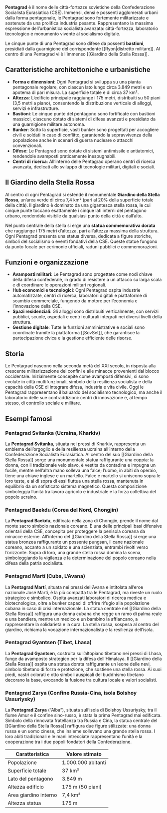 
**Pentagrad** è il nome delle città-fortezze sovietiche della Confederazione Socialista Eurasiatica (CSE). Immensi, densi e possenti agglomerati urbani dalla forma pentagonale, le Pentagrad sono fortemente militarizzate e sostenute da una prolifica industria pesante. Rappresentano la massima espressione dell’urbanistica socialista avanzata: città-fortezza, laboratorio tecnologico e monumento vivente al socialismo digitale.

Le cinque punte di una Pentagrad sono difese da possenti **bastioni**, presidiati dalla guarnigione del corrispondente [[Ryon|distretto militare]]. Al centro di una Pentagrad vi è l'immenso [[Giardino della Stella Rossa]].

## Caratteristiche architettoniche e urbanistiche

- **Forma e dimensioni**: Ogni Pentagrad si sviluppa su una pianta pentagonale regolare, con ciascun lato lungo circa 3.849 metri e un apotema di pari misura. La superficie totale è di circa 37 km².
- **Altezza**: L’edificio principale raggiunge i 175 metri, distribuiti su 50 piani (3,5 metri a piano), consentendo la distribuzione verticale di alloggi, servizi e infrastrutture.
- **Bastioni**: Le cinque punte del pentagono sono fortificate con bastioni massicci, ciascuno dotato di sistemi di difesa avanzati e presidiato da una guarnigione militare autonoma.
- **Bunker**: Sotto la superficie, vasti bunker sono progettati per accogliere civili e soldati in caso di conflitto, garantendo la sopravvivenza della popolazione anche in scenari di guerra nucleare o attacchi convenzionali.
- **Difese**: Le Pentagrad sono dotate di sistemi antimissile e antiatomici, rendendole avamposti praticamente inespugnabili.
- **Centri di ricerca**: All’interno delle Pentagrad operano centri di ricerca avanzata, dedicati allo sviluppo di tecnologie militari, digitali e sociali.
## Il Giardino della Stella Rossa

Al centro di ogni Pentagrad si estende il monumentale **Giardino della Stella Rossa**, un’area verde di circa 7,4 km² (pari al 20% della superficie totale della città). Il giardino è dominato da una gigantesca stella rossa, le cui cinque punte toccano esattamente i cinque lati interni del pentagono urbano, rendendola visibile da qualsiasi punto della città e dall’alto.

Nel punto centrale della stella si erge una **statua commemorativa dorata** che raggiunge i 175 metri d’altezza, pari all’altezza massima della struttura. Ogni Pentagrad presenta una statua diversa, dedicata a figure storiche, simboli del socialismo o eventi fondativi della CSE. Queste statue fungono da punto focale per cerimonie ufficiali, raduni pubblici e commemorazioni.
## Funzioni e organizzazione

- **Avamposti militari**: Le Pentagrad sono progettate come nodi chiave della difesa confederale, in grado di resistere a un attacco su larga scala e di coordinare le operazioni militari regionali.
- **Hub economici e tecnologici**: Ogni Pentagrad ospita industrie automatizzate, centri di ricerca, laboratori digitali e piattaforme di scambio commerciale, fungendo da motore per l’economia e l’innovazione della CSE.
- **Spazi residenziali**: Gli alloggi sono distribuiti verticalmente, con servizi pubblici, scuole, ospedali e centri culturali integrati nei diversi livelli della struttura.
- **Gestione digitale**: Tutte le funzioni amministrative e sociali sono coordinate tramite la piattaforma [[SovSet]], che garantisce la partecipazione civica e la gestione efficiente delle risorse.
## Storia

Le Pentagrad nascono nella seconda metà del XXI secolo, in risposta alla crescente militarizzazione dei confini e alle minacce provenienti dal blocco occidentale. Inizialmente concepite come avamposti difensivi, si sono evolute in città multifunzionali, simbolo della resilienza socialista e della capacità della CSE di integrare difesa, industria e vita civile. Oggi le Pentagrad rappresentano il baluardo del socialismo tecnologico, ma anche il laboratorio delle sue contraddizioni: centri di innovazione e, al tempo stesso, di controllo sociale e militare.

## Esempi famosi

### Pentagrad Svitanka (Ucraina, Kharkiv)

La **Pentagrad Svitanka**, situata nei pressi di Kharkiv, rappresenta un emblema dell’orgoglio e della resilienza ucraina all’interno della Confederazione Socialista Eurasiatica. Al centro del suo [[Giardino della Stella Rossa]] sorge una monumentale statua raffigurante una coppia: la donna, con il tradizionale velo slavo, è vestita da contadina e impugna un fucile, mentre nell’altra mano solleva una falce; l’uomo, in abiti da operaio, tiene una chiave inglese e un martello. Falce e martello si uniscono sopra le loro teste, e al di sopra di essi fluttua una stella rossa, mantenuta in equilibrio da un sofisticato sistema magnetico. Questa composizione simboleggia l’unità tra lavoro agricolo e industriale e la forza collettiva del popolo ucraino.

### Pentagrad Baekdu (Corea del Nord, Chongjin)

La **Pentagrad Baekdu**, edificata nella zona di Chongjin, prende il nome dal monte sacro simbolo nazionale coreano. È una delle principali basi difensive orientali della CSE, concepita per proteggere la penisola coreana da minacce esterne. All’interno del [[Giardino della Stella Rossa]] si erge una statua bronzea raffigurante un possente pungsan, il cane nazionale coreano, accanto a un soldato e una scienziata, entrambi rivolti verso l’orizzonte. Sopra di loro, una grande stella rossa domina la scena, simboleggiando la vigilanza e la determinazione del popolo coreano nella difesa della patria socialista.

### Pentagrad Martí (Cuba, L’Avana)

La **Pentagrad Martí**, situata nei pressi dell’Avana e intitolata all’eroe nazionale José Martí, è la più compatta tra le Pentagrad, ma riveste un ruolo strategico e simbolico. Ospita avanzati laboratori di ricerca medica e biotecnologica, oltre a bunker capaci di offrire rifugio alla popolazione cubana in caso di crisi internazionale. La statua centrale nel [[Giardino della Stella Rossa]] raffigura una donna cubana che regge un ramo di palma reale e una bandiera, mentre un medico e un bambino la affiancano, a rappresentare la solidarietà e la cura. La stella rossa, sospesa al centro del giardino, richiama la vocazione internazionalista e la resilienza dell’isola.

### Pentagrad Gyantsen (Tibet, Lhasa)

La **Pentagrad Gyantsen**, costruita sull’altopiano tibetano nei pressi di Lhasa, funge da avamposto strategico per la difesa dell’Himalaya. Il [[Giardino della Stella Rossa]] ospita una statua dorata raffigurante un leone delle nevi, simbolo tibetano di forza e protezione, che sostiene una stella rossa. Ai suoi piedi, nastri colorati e otto simboli auspicali del buddhismo tibetano decorano la base, evocando la fusione tra cultura locale e valori socialisti.

### Pentagrad Zarya (Confine Russia-Cina, isola Bolshoy Ussuriysky)

La **Pentagrad Zarya** (“Alba”), situata sull’isola di Bolshoy Ussuriysky, tra il fiume Amur e il confine sino-russo, è stata la prima Pentagrad mai edificata. Simbolo della rinnovata fratellanza tra Russia e Cina, la statua centrale del [[Giardino della Stella Rossa]] raffigura due figure stilizzate: una donna russa e un uomo cinese, che insieme sollevano una grande stella rossa. I loro abiti tradizionali e le mani intrecciate rappresentano l’unità e la cooperazione tra i due popoli fondatori della Confederazione.

| Caratteristica        | Valore stimato     |
| --------------------- | ------------------ |
| Popolazione           | 1.000.000 abitanti |
| Superficie totale     | 37 km²             |
| Lato del pentagono    | 3.849 m            |
| Altezza edificio      | 175 m (50 piani)   |
| Area giardino interno | 7,4 km²            |
| Altezza statua        | 175 m              |


